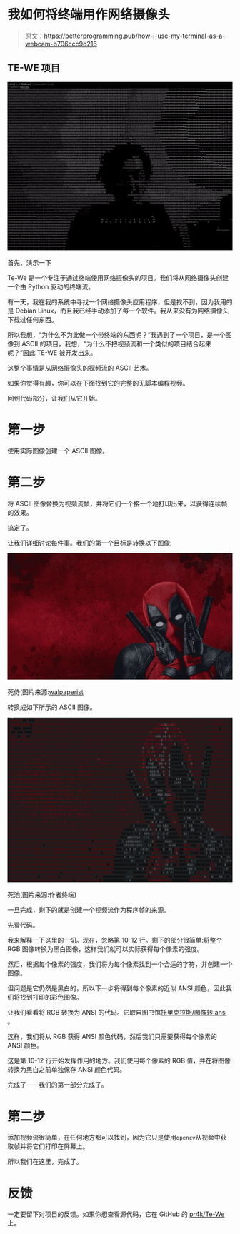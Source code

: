 # 我如何将终端用作网络摄像头

> 原文：<https://betterprogramming.pub/how-i-use-my-terminal-as-a-webcam-b706ccc9d216>

## TE-WE 项目

![](img/b20d41b7f448bceb4740a9c76277b36e.png)

首先，演示一下

Te-We 是一个专注于通过终端使用网络摄像头的项目。我们将从网络摄像头创建一个由 Python 驱动的终端流。

有一天，我在我的系统中寻找一个网络摄像头应用程序，但是找不到，因为我用的是 Debian Linux，而且我已经手动添加了每一个软件。我从来没有为网络摄像头下载过任何东西。

所以我想，“为什么不为此做一个带终端的东西呢？”我遇到了一个项目，是一个图像到 ASCII 的项目，我想，“为什么不把视频流和一个类似的项目结合起来呢？”因此 TE-WE 被开发出来。

这整个事情是从网络摄像头的视频流的 ASCII 艺术。

如果你觉得有趣，你可以在下面找到它的完整的无脚本编程视频。

回到代码部分，让我们从它开始。

# 第一步

使用实际图像创建一个 ASCII 图像。

# 第二步

将 ASCII 图像替换为视频流帧，并将它们一个接一个地打印出来，以获得连续帧的效果。

搞定了。

让我们详细讨论每件事。我们的第一个目标是转换以下图像:

![](img/5e0945ce6d2146a341ca369b53fc0193.png)

死侍(图片来源:[walpaperist](https://www.walpaperlist.com/2020/01/wallpaper-deadpool.html)

转换成如下所示的 ASCII 图像。

![](img/82a9be5e0b2a2524fa8a32a1ede94dbd.png)

死池(图片来源:作者终端)

一旦完成，剩下的就是创建一个视频流作为程序帧的来源。

先看代码。

我来解释一下这里的一切。现在，忽略第 10-12 行。剩下的部分很简单:将整个 RGB 图像转换为黑白图像，这样我们就可以实际获得每个像素的强度。

然后，根据每个像素的强度，我们将为每个像素找到一个合适的字符，并创建一个图像。

但问题是它仍然是黑白的，所以下一步将得到每个像素的近似 ANSI 颜色，因此我们将找到打印的彩色图像。

让我们看看将 RGB 转换为 ANSI 的代码。它取自图书馆[托里克拉斯/图像转 ansi](https://github.com/torrycrass/image-to-ansi) 。

这样，我们将从 RGB 获得 ANSI 颜色代码，然后我们只需要获得每个像素的 ANSI 颜色。

这是第 10-12 行开始发挥作用的地方。我们使用每个像素的 RGB 值，并在将图像转换为黑白之前单独保存 ANSI 颜色代码。

完成了——我们的第一部分完成了。

# 第二步

添加视频流很简单，在任何地方都可以找到，因为它只是使用`opencv`从视频中获取帧并将它们打印在屏幕上。

所以我们在这里，完成了。

# 反馈

一定要留下对项目的反馈。如果你想查看源代码，它在 GitHub 的 [pr4k/Te-We](https://github.com/pr4k/Te-We) 上。